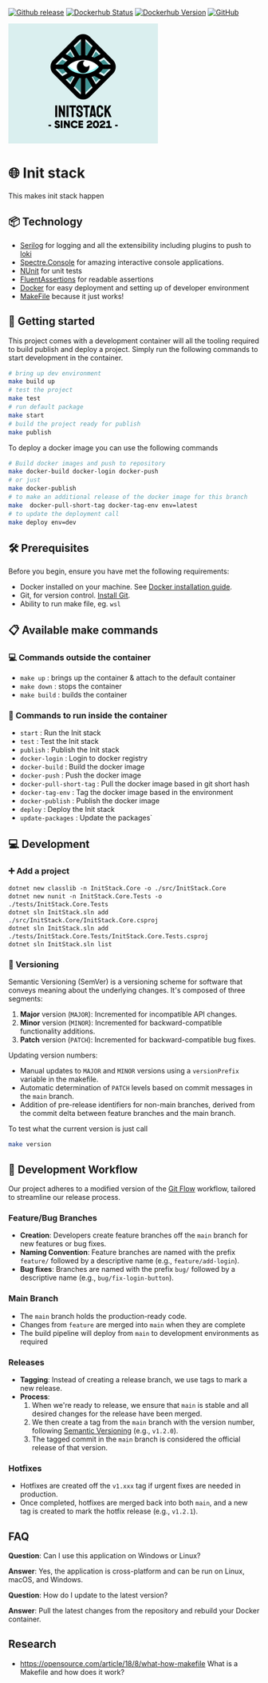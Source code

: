 [![Github release](https://img.shields.io/github/v/release/rolfwessels/init-stack)](https://github.com/rolfwessels/init-stack/releases)
[![Dockerhub Status](https://img.shields.io/badge/dockerhub-ok-blue.svg)](https://hub.docker.com/r/rolfwessels/init-stack/tags)
[![Dockerhub Version](https://img.shields.io/docker/v/rolfwessels/init-stack?sort=semver)](https://hub.docker.com/r/rolfwessels/init-stack/tags)
[![GitHub](https://img.shields.io/github/license/rolfwessels/init-stack)](https://github.com/rolfwessels/init-stack/licence.md)


![Init stack](./docs/logo.png)

# 🌐 Init stack

This makes init stack happen

## 📦 Technology

* [Serilog](https://serilog.net/) for logging and all the extensibility including plugins to push to [loki](https://grafana.com/oss/loki/)
* [Spectre.Console](https://spectreconsole.net/) for amazing interactive console applications.
* [NUnit](https://nunit.org/) for unit tests
* [FluentAssertions](https://fluentassertions.com/) for readable assertions
* [Docker](https://www.docker.com/)  for easy deployment and setting up of developer environment
* [MakeFile](https://opensource.com/article/18/8/what-how-makefile)  because it just works!



## 🚀 Getting started

This project comes with a development container will all the tooling required to build publish and deploy a project. Simply run the following commands to start development in the container.

```bash
# bring up dev environment
make build up
# test the project
make test
# run default package
make start
# build the project ready for publish
make publish
```

To deploy a docker image you can use the following commands

```bash
# Build docker images and push to repository
make docker-build docker-login docker-push 
# or just
make docker-publish
# to make an additional release of the docker image for this branch
make  docker-pull-short-tag docker-tag-env env=latest
# to update the deployment call
make deploy env=dev
```
## 🛠 Prerequisites

Before you begin, ensure you have met the following requirements:
- Docker installed on your machine. See [Docker installation guide](https://docs.docker.com/get-docker/).
- Git, for version control. [Install Git](https://git-scm.com/downloads).
- Ability to run make file, eg. `wsl` 

## 📋 Available make commands

### 💻 Commands outside the container

- `make up` : brings up the container & attach to the default container
- `make down` : stops the container
- `make build` : builds the container

### 🐳 Commands to run inside the container

- `start` : Run the Init stack
- `test` : Test the Init stack
- `publish` : Publish the Init stack
- `docker-login` : Login to docker registry
- `docker-build` : Build the docker image
- `docker-push` : Push the docker image
- `docker-pull-short-tag` : Pull the docker image based in git short hash
- `docker-tag-env` : Tag the docker image based in the environment
- `docker-publish` : Publish the docker image
- `deploy` : Deploy the Init stack
- `update-packages` : Update the packages`

## 💻 Development

### ➕ Add a project

```
dotnet new classlib -n InitStack.Core -o ./src/InitStack.Core
dotnet new nunit -n InitStack.Core.Tests -o ./tests/InitStack.Core.Tests
dotnet sln InitStack.sln add ./src/InitStack.Core/InitStack.Core.csproj
dotnet sln InitStack.sln add ./tests/InitStack.Core.Tests/InitStack.Core.Tests.csproj
dotnet sln InitStack.sln list
```

### 🔄 Versioning

Semantic Versioning (SemVer) is a versioning scheme for software that conveys meaning about the underlying changes. It's composed of three segments:

1. **Major** version (`MAJOR`): Incremented for incompatible API changes.
2. **Minor** version (`MINOR`): Incremented for backward-compatible functionality additions.
3. **Patch** version (`PATCH`): Incremented for backward-compatible bug fixes.

Updating version numbers:

- Manual updates to `MAJOR` and `MINOR` versions using a `versionPrefix` variable in the makefile.
- Automatic determination of `PATCH` levels based on commit messages in the `main` branch.
- Addition of pre-release identifiers for non-main branches, derived from the commit delta between feature branches and the main branch.

To test what the current version is just call

```bash
make version
```

## 🔄 Development Workflow

Our project adheres to a modified version of the [Git Flow](https://nvie.com/posts/a-successful-git-branching-model/) workflow, tailored to streamline our release process.

### Feature/Bug Branches

- **Creation**: Developers create feature branches off the `main` branch for new features or bug fixes.
- **Naming Convention**: Feature branches are named with the prefix `feature/` followed by a descriptive name (e.g., `feature/add-login`).
- **Bug fixes**: Branches are named with the prefix `bug/` followed by a descriptive name (e.g., `bug/fix-login-button`).

### Main Branch

- The `main` branch holds the production-ready code.
- Changes from `feature` are merged into `main` when they are complete
- The build pipeline will deploy from `main` to development environments as required

### Releases

- **Tagging**: Instead of creating a release branch, we use tags to mark a new release.
- **Process**:
  1. When we're ready to release, we ensure that `main` is stable and all desired changes for the release have been merged.
  2. We then create a tag from the `main` branch with the version number, following [Semantic Versioning](https://semver.org/) (e.g., `v1.2.0`).
  4. The tagged commit in the `main` branch is considered the official release of that version.

### Hotfixes

- Hotfixes are created off the `v1.xxx` tag if urgent fixes are needed in production.
- Once completed, hotfixes are merged back into both `main`, and a new tag is created to mark the hotfix release (e.g., `v1.2.1`).

## FAQ

**Question**: Can I use this application on Windows or Linux?

**Answer**: Yes, the application is cross-platform and can be run on Linux, macOS, and Windows.

**Question**: How do I update to the latest version?

**Answer**: Pull the latest changes from the repository and rebuild your Docker container.

## Research

- <https://opensource.com/article/18/8/what-how-makefile> What is a Makefile and how does it work?
